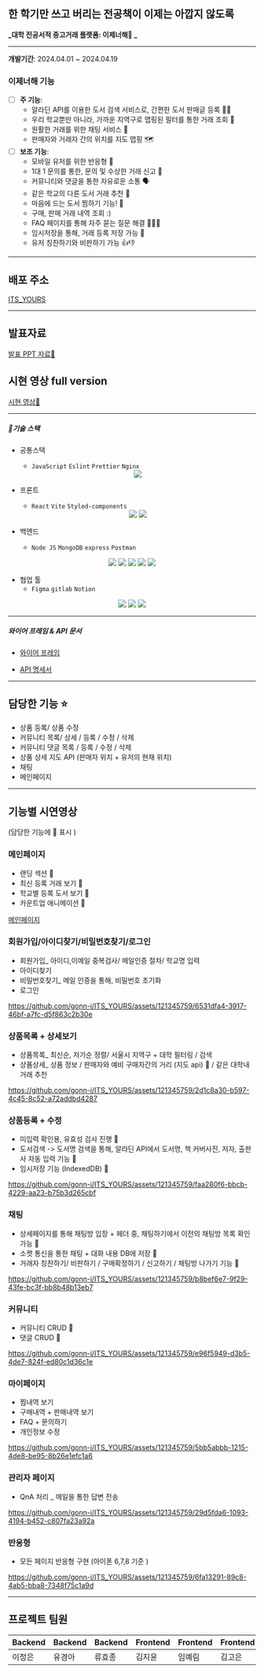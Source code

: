 
## 한 학기만 쓰고 버리는 전공책이 이제는 아깝지 않도록

**_대학 전공서적 중고거래 플랫폼: 이제너해📘 _**

---

**개발기간**: 2024.04.01 ~ 2024.04.19

### 이제너해 기능

- [ ] **주 기능**:
  - 알라딘 API를 이용한 도서 검색 서비스로, 간편한 도서 판매글 등록 ✍🏻
  - 우리 학교뿐만 아니라, 가까운 지역구로 맵핑된 필터를 통한 거래 조회 🔎
  - 원활한 거래를 위한 채팅 서비스 💬
  - 판매자와 거래자 간의 위치를 지도 맵핑 🗺️
- [ ] **보조 기능**:
  - 모바일 유저를 위한 반응형 📱
  - 1대 1 문의를 통한, 문의 및 수상한 거래 신고 🚨
  - 커뮤니티와 댓글을 통한 자유로운 소통 🗣️
  - 같은 학교의 다른 도서 거래 추천 👥
  - 마음에 드는 도서 찜하기 기능! 💌
  - 구매, 판매 거래 내역 조회 :)
  - FAQ 페이지를 통해 자주 묻는 질문 해결 🙋🏻‍♀️
  - 임시저장을 통해, 거래 등록 저장 가능 📨
  - 유저 칭찬하기와 비판하기 가능 👍👎

---

## 배포 주소

[ITS_YOURS](https://kdt-sw-8-team08.elicecoding.com/)

---

## 발표자료 
[발표 PPT 자료🔖](https://drive.google.com/file/d/1_yE7tz9Rqha380wzxvPvUC6Vniyotwn2/view?usp=drive_link)

## 시현 영상 full version
[시현 영상🎥 ](https://drive.google.com/file/d/1flRB1yYUV6-HW0tC8s-jOvKj-WDZ3000/view?usp=drive_link)

---

##### 🔧기술 스택

- 공통스택

  - `JavaScript` `Eslint` `Prettier` `Nginx`
   <div align="center">
      <img src="https://img.shields.io/badge/JavaScript-F7DF1E?style=flat-square&logo=javascript&logoColor=black"/>
  </div>

- 프론트

  - `React` `Vite` `Styled-components`
  <div align="center">
      <img src="https://img.shields.io/badge/React-61DAFB?style=flat-square&logo=React&logoColor=black"/>
      <img src="https://img.shields.io/badge/styled components-DB7093?style=flat-square&logo=styled-components&logoColor=white"/>
  </div>

- 백엔드
  - `Node JS` `MongoDB` `express` `Postman`

<div align="center">
    <img src="https://img.shields.io/badge/Node.js-339933?style=flat&logo=Node.js&logoColor=white" />
    <img src="https://img.shields.io/badge/Express-000000?style=flat&logo=Express&logoColor=white" />
    <img src="https://img.shields.io/badge/MongoDB-47A248?style=flat&logo=MongoDB&logoColor=white" />
    <img src="https://img.shields.io/badge/Mongoose-880000?style=flat&logo=Mongoose&logoColor=white" />
    <img src="https://img.shields.io/badge/Postman-FF6C37?style=flat-square&logo=Postman&logoColor=white"/>
</div>

- 협업 툴
  - `Figma` `gitlab` `Notion`

 <div align="center">
  	<img src="https://img.shields.io/badge/GitLab-FC6D26?style=flat&logo=GitLab&logoColor=white" />
  	<img src="https://img.shields.io/badge/Notion-000000?style=flat&logo=Notion&logoColor=white" />
  	<img src="https://img.shields.io/badge/Discord-5865F2?style=flat&logo=Discord&logoColor=white" />
  </div>

---

##### 와이어 프레임 & API 문서

- [와이어 프레임](https://www.figma.com/files/project/217859975/Team-project?fuid=1329746140332818240)

- [API 명세서](https://www.postman.com/red-star-460844/workspace/itsyours/overview)

---

## 담당한 기능 ⭐️

- 상품 등록/ 상품 수정
- 커뮤니티 목록/ 상세 / 등록 / 수정 / 삭제
- 커뮤니티 댓글 목록 / 등록 / 수정 / 삭제
- 상품 상세 지도 API (판매자 위치 + 유저의 현재 위치)
- 채팅 
- 메인페이지

---

## 기능별 시연영상 
(담당한 기능에 📍 표시 ) 

### 메인페이지 
- 랜딩 섹션  📍 
- 최신 등록 거래 보기 📍 
- 학교별 등록 도서 보기 📍 
- 카운트업 애니메이션 📍 

[메인페이지](https://github.com/gonn-i/ITS_YOURS/assets/121345759/d7732f15-6166-4f95-a946-13b6df50db46)


### 회원가입/아이디찾기/비밀번호찾기/로그인
- 회원가입_ 아이디,이메일 중복검사/ 메일인증 절차/ 학교명 입력
- 아이디찾기
- 비밀번호찾기_ 메일 인증을 통해, 비밀번호 초기화
- 로그인 

https://github.com/gonn-i/ITS_YOURS/assets/121345759/6531dfa4-3917-46bf-a7fc-d5f863c2b30e

### 상품목록 + 상세보기 
- 상품목록_ 최신순, 저가순 정렬/ 서울시 지역구 + 대학 필터링 / 검색
- 상품상세_ 상품 정보 / 판매자와 예비 구매자간의 거리 (지도 api) 📍  / 같은 대학내 거래 추천

https://github.com/gonn-i/ITS_YOURS/assets/121345759/2d1c8a30-b597-4c45-8c52-a72addbd4287

### 상품등록 + 수정 
- 미입력 확인용, 유효성 검사 진행 📍
- 도서검색 -> 도서명 검색을 통해, 알라딘 API에서 도서명, 책 커버사진, 저자, 출판사 자동 입력 기능 📍
- 임시저장 기능 (IndexedDB) 📍 

https://github.com/gonn-i/ITS_YOURS/assets/121345759/faa280f6-bbcb-4229-aa23-b75b3d265cbf


### 채팅 

- 상세페이지를 통해 채팅방 입장 + 헤더 중, 채팅하기에서 이전의 채팅방 목록 확인 가능 📍
- 소켓 통신을 통한 채팅 + 대화 내용 DB에 저장 📍 
- 거래자 칭찬하기/ 비판하기 / 구매확정하기 / 신고하기 / 채팅방 나가기 기능  📍 

https://github.com/gonn-i/ITS_YOURS/assets/121345759/b8bef6e7-9f29-43fe-bc3f-bb8b48b13eb7


### 커뮤니티 
- 커뮤니티 CRUD 📍
- 댓글 CRUD  📍 

https://github.com/gonn-i/ITS_YOURS/assets/121345759/e96f5949-d3b5-4de7-824f-ed80c1d36c1e


### 마이페이지 
- 찜내역 보기
- 구매내역 + 판매내역 보기 
- FAQ + 문의하기
- 개인정보 수정 

https://github.com/gonn-i/ITS_YOURS/assets/121345759/5bb5abbb-1215-4de8-be95-8b26e1efc1a6

### 관리자 페이지 
- QnA 처리 _ 메일을 통한 답변 전송 

https://github.com/gonn-i/ITS_YOURS/assets/121345759/29d5fda6-1093-4194-b452-c807fa23a92a

### 반응형 
- 모든 페이지 반응형 구현 (아이폰 6,7,8 기준 )

https://github.com/gonn-i/ITS_YOURS/assets/121345759/6fa13291-89c8-4ab5-bba8-7348f75c1a9d


---

## 프로젝트 팀원

| Backend | Backend | Backend | Frontend | Frontend | Frontend | Frontend |
| ------- | ------- | ------- | -------- | -------- | -------- | -------- |
| 이정은  | 유경아  | 류효종  | 김지윤   | 임예림   | 김고은   | 정한석   |



